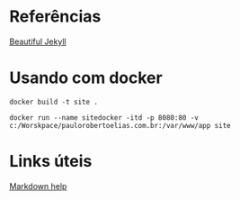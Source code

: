 # Referências

[Beautiful Jekyll](https://github.com/daattali/beautiful-jekyll#readme)  

# Usando com docker

```
docker build -t site .
```

```
docker run --name sitedocker -itd -p 8080:80 -v c:/Worskpace/paulorobertoelias.com.br:/var/www/app site
```

# Links úteis

[Markdown help](https://kramdown.gettalong.org/syntax.html#images)
